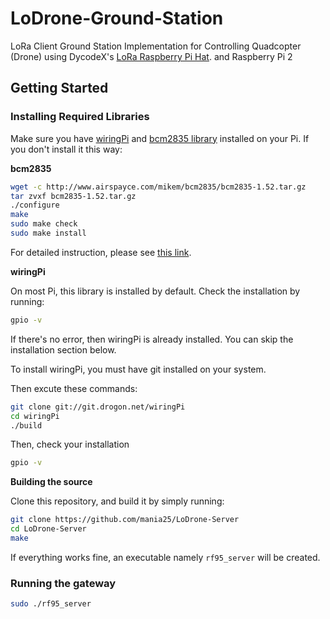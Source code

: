 # LoDrone-Ground-Station
LoRa Client Ground Station Implementation for Controlling Quadcopter (Drone) using DycodeX's [LoRa Raspberry Pi Hat](https://github.com/dycodex/LoRa-Raspberry-Pi-Hat). and Raspberry Pi 2

## Getting Started

### Installing Required Libraries

Make sure you have [wiringPi](http://wiringpi.com) and [bcm2835 library](http://www.airspayce.com/mikem/bcm2835/) installed on your Pi. If you don't install it this way:


**bcm2835**

```bash
wget -c http://www.airspayce.com/mikem/bcm2835/bcm2835-1.52.tar.gz
tar zvxf bcm2835-1.52.tar.gz
./configure
make
sudo make check
sudo make install
```

For detailed instruction, please see [this link](http://www.airspayce.com/mikem/bcm2835/).


**wiringPi**

On most Pi, this library is installed by default. Check the installation by running:

```bash
gpio -v
```

If there's no error, then wiringPi is already installed. You can skip the installation section below.

To install wiringPi, you must have git installed on your system.

Then excute these commands:

```bash
git clone git://git.drogon.net/wiringPi
cd wiringPi
./build
```

Then, check your installation

```bash
gpio -v
```

**Building the source**

Clone this repository, and build it by simply running:

```bash
git clone https://github.com/mania25/LoDrone-Server
cd LoDrone-Server
make
```

If everything works fine, an executable namely `rf95_server` will be created.

### Running the gateway

```bash
sudo ./rf95_server
```
